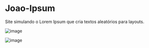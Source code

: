 # Joao-Ipsum
Site simulando o Lorem Ipsum que cria textos aleatórios para layouts.

![image](https://user-images.githubusercontent.com/87030375/176926867-4b729d4f-428c-4070-b516-69cc8db7e5b1.png)

![image](https://user-images.githubusercontent.com/87030375/176926919-97fa5793-7cc6-4a3e-9e62-d14404fa47c2.png)

